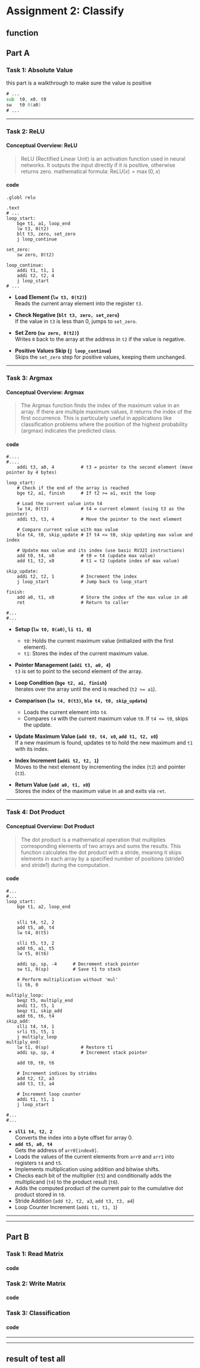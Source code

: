 # Assignment 2: Classify
## function  
## Part A      
### Task 1: Absolute Value 
this part is a walkthrough to make sure the value is positive
```asm
# ...
sub  t0, x0, t0  
sw   t0 0(a0)
# ...
```
- - - - - 



### Task 2: ReLU        
#### Conceptual Overview: ReLU
> ReLU (Rectified Linear Unit) is an activation function used in neural networks.
> It outputs the input directly if it is positive, otherwise returns zero.
> mathematical formula:
$\text{ReLU}(x) = \max(0, x)$

#### code   
```assembly
.globl relu

.text
# ...
loop_start:
    bge t1, a1, loop_end        
    lw t3, 0(t2)               
    blt t3, zero, set_zero      
    j loop_continue             

set_zero:
    sw zero, 0(t2)          

loop_continue:
    addi t1, t1, 1             
    addi t2, t2, 4
    j loop_start             
# ...
```


* **Load Element (`lw t3, 0(t2)`)**  
   Reads the current array element into the register `t3`.

* **Check Negative (`blt t3, zero, set_zero`)**  
   If the value in `t3` is less than 0, jumps to `set_zero`.

* **Set Zero (`sw zero, 0(t2)`)**  
   Writes `0` back to the array at the address in `t2` if the value is negative.

 
* **Positive Values Skip (`j loop_continue`)**  
   Skips the `set_zero` step for positive values, keeping them unchanged.


---

### Task 3: Argmax         

#### Conceptual Overview: Argmax  
>The Argmax function finds the index of the maximum value in an array. If there are multiple maximum values, it returns the index of the first occurrence. This is particularly useful in applications like classification problems where the position of the highest probability (argmax) indicates the predicted class.

#### code  
```assembly
#....
#....
    addi t3, a0, 4          # t3 = pointer to the second element (move pointer by 4 bytes)

loop_start:
    # Check if the end of the array is reached
    bge t2, a1, finish      # If t2 >= a1, exit the loop

    # Load the current value into t4
    lw t4, 0(t3)            # t4 = current element (using t3 as the pointer)
    addi t3, t3, 4          # Move the pointer to the next element

    # Compare current value with max value
    ble t4, t0, skip_update # If t4 <= t0, skip updating max value and index

    # Update max value and its index (use basic RV32I instructions)
    add t0, t4, x0          # t0 = t4 (update max value)
    add t1, t2, x0          # t1 = t2 (update index of max value)

skip_update:
    addi t2, t2, 1          # Increment the index
    j loop_start            # Jump back to loop_start

finish:
    add a0, t1, x0          # Store the index of the max value in a0
    ret                     # Return to caller

#...
#...

```
* **Setup (`lw t0, 0(a0)`, `li t1, 0`)**  
   - `t0`: Holds the current maximum value (initialized with the first element).  
   - `t1`: Stores the index of the current maximum value.

* **Pointer Management (`addi t3, a0, 4`)**  
   `t3` is set to point to the second element of the array.

* **Loop Condition (`bge t2, a1, finish`)**  
   Iterates over the array until the end is reached (`t2 >= a1`).

* **Comparison (`lw t4, 0(t3)`, `ble t4, t0, skip_update`)**  
   - Loads the current element into `t4`.  
   - Compares `t4` with the current maximum value `t0`. If `t4 <= t0`, skips the update.

* **Update Maximum Value (`add t0, t4, x0`, `add t1, t2, x0`)**  
   If a new maximum is found, updates `t0` to hold the new maximum and `t1` with its index.

* **Index Increment (`addi t2, t2, 1`)**  
   Moves to the next element by incrementing the index (`t2`) and pointer (`t3`).

* **Return Value (`add a0, t1, x0`)**  
   Stores the index of the maximum value in `a0` and exits via `ret`.
---

### Task 4: Dot Product
#### Conceptual Overview: Dot Product  
>The dot product is a mathematical operation that multiplies corresponding elements of two arrays and sums the results. This function calculates the dot product with a stride, meaning it skips elements in each array by a specified number of positions (stride0 and stride1) during the computation.

#### code  
```assembly
#...
#...
loop_start:
    bge t1, a2, loop_end

  
    slli t4, t2, 2      
    add t5, a0, t4      
    lw t4, 0(t5)        

    slli t5, t3, 2      
    add t6, a1, t5      
    lw t5, 0(t6)      
    
    addi sp, sp, -4      # Decrement stack pointer
    sw t1, 0(sp)         # Save t1 to stack

    # Perform multiplication without 'mul'
    li t6, 0          

multiply_loop:
    beqz t5, multiply_end   
    andi t1, t5, 1       
    beqz t1, skip_add
    add t6, t6, t4          
skip_add:
    slli t4, t4, 1         
    srli t5, t5, 1         
    j multiply_loop
multiply_end:
    lw t1, 0(sp)            # Restore t1
    addi sp, sp, 4          # Increment stack pointer
 
    add t0, t0, t6

    # Increment indices by strides
    add t2, t2, a3          
    add t3, t3, a4          

    # Increment loop counter
    addi t1, t1, 1
    j loop_start

#...
#...
```

- **`slli t4, t2, 2`**  
  Converts the index into a byte offset for array 0.
- **`add t5, a0, t4`**  
  Gets the address of `arr0[index0]`.
- Loads the values of the current elements from `arr0` and `arr1` into registers `t4` and `t5`.
- Implements multiplication using addition and bitwise shifts.
- Checks each bit of the multiplier (`t5`) and conditionally adds the multiplicand (`t4`) to the product result (`t6`).
- Adds the computed product of the current pair to the cumulative dot product stored in `t0`.
- Stride Addition (`add t2, t2, a3`, `add t3, t3, a4`)
- Loop Counter Increment (`addi t1, t1, 1`)

--- 
--- 

## Part B
### Task 1: Read Matrix
#### code 

### Task 2: Write Matrix
#### code 

### Task 3: Classification
#### code 

---
--- 

## result of test all 

